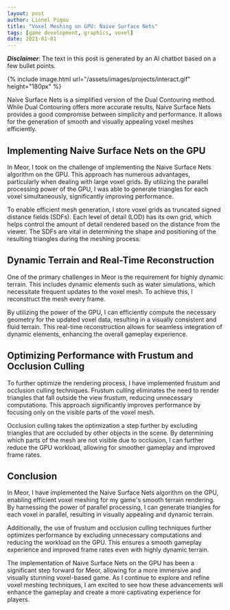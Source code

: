 ```yaml
---
layout: post
author: Lionel Pigou
title: "Voxel Meshing on GPU: Naive Surface Nets"
tags: [game development, graphics, voxel]
date: 2021-01-01
---
```


**_Disclaimer_**: The text in this post is generated by an AI chatbot based on a few bullet points.


<!-- Prompt:
Write a blog post in markdown titled "Voxel Meshing on GPU: Naive Surface Nets". Go a deeper for each pointer and improve my English writing.
Context: my game Meor is a smooth voxel game that runs mostly on GPU.
Content:
- Naive Surface Nets is a simplified version of the Dual Contouring method.
- I implemented the Naive Surface Nets method on GPU where we produce triangles for each voxel in parrallel
- The voxel grids store a truncated signed distance field (sdf), 1 grid for each LOD (level of detail). this SDF is used to create triangles in the method.
- The mesh is reconstructed each frame to support highly dynamic terrain like water simulations
- I use frustum and occlusion culling to omit drawn triangles every frame
-->

{% include image.html url="/assets/images/projects/interact.gif" height="180px" %}

Naive Surface Nets is a simplified version of the Dual Contouring method. While Dual Contouring offers more accurate results, Naive Surface Nets provides a good compromise between simplicity and performance. It allows for the generation of smooth and visually appealing voxel meshes efficiently.

## Implementing Naive Surface Nets on the GPU

In Meor, I took on the challenge of implementing the Naive Surface Nets algorithm on the GPU. This approach has numerous advantages, particularly when dealing with large voxel grids. By utilizing the parallel processing power of the GPU, I was able to generate triangles for each voxel simultaneously, significantly improving performance.

To enable efficient mesh generation, I store voxel grids as truncated signed distance fields (SDFs). Each level of detail (LOD) has its own grid, which helps control the amount of detail rendered based on the distance from the viewer. The SDFs are vital in determining the shape and positioning of the resulting triangles during the meshing process.

## Dynamic Terrain and Real-Time Reconstruction

One of the primary challenges in Meor is the requirement for highly dynamic terrain. This includes dynamic elements such as water simulations, which necessitate frequent updates to the voxel mesh. To achieve this, I reconstruct the mesh every frame.

By utilizing the power of the GPU, I can efficiently compute the necessary geometry for the updated voxel data, resulting in a visually consistent and fluid terrain. This real-time reconstruction allows for seamless integration of dynamic elements, enhancing the overall gameplay experience.

## Optimizing Performance with Frustum and Occlusion Culling

To further optimize the rendering process, I have implemented frustum and occlusion culling techniques. Frustum culling eliminates the need to render triangles that fall outside the view frustum, reducing unnecessary computations. This approach significantly improves performance by focusing only on the visible parts of the voxel mesh.

Occlusion culling takes the optimization a step further by excluding triangles that are occluded by other objects in the scene. By determining which parts of the mesh are not visible due to occlusion, I can further reduce the GPU workload, allowing for smoother gameplay and improved frame rates.

## Conclusion

In Meor, I have implemented the Naive Surface Nets algorithm on the GPU, enabling efficient voxel meshing for my game's smooth terrain rendering. By harnessing the power of parallel processing, I can generate triangles for each voxel in parallel, resulting in visually appealing and dynamic terrain.

Additionally, the use of frustum and occlusion culling techniques further optimizes performance by excluding unnecessary computations and reducing the workload on the GPU. This ensures a smooth gameplay experience and improved frame rates even with highly dynamic terrain.

The implementation of Naive Surface Nets on the GPU has been a significant step forward for Meor, allowing for a more immersive and visually stunning voxel-based game. As I continue to explore and refine voxel meshing techniques, I am excited to see how these advancements will enhance the gameplay and create a more captivating experience for players.
 
